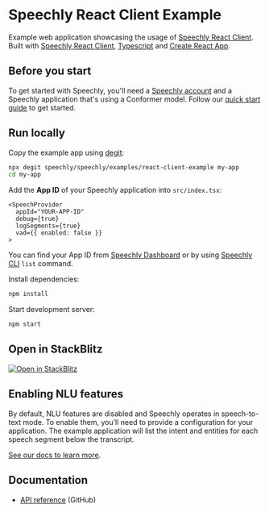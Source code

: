 # Speechly React Client Example

Example web application showcasing the usage of [Speechly React Client](https://github.com/speechly/speechly/tree/main/libraries/react-client). Built with [Speechly React Client](https://github.com/speechly/speechly/tree/main/libraries/react-client), [Typescript](https://www.typescriptlang.org) and [Create React App](https://create-react-app.dev/).

## Before you start

To get started with Speechly, you'll need a [Speechly account](https://api.speechly.com/dashboard/) and a Speechly application that's using a Conformer model. Follow our [quick start guide](https://docs.speechly.com/basics/getting-started) to get started.

## Run locally

Copy the example app using [degit](https://github.com/Rich-Harris/degit):

```bash
npx degit speechly/speechly/examples/react-client-example my-app
cd my-app
```

Add the **App ID** of your Speechly application into `src/index.tsx`: 

```tsx
<SpeechProvider
  appId="YOUR-APP-ID"
  debug={true}
  logSegments={true}
  vad={{ enabled: false }}
>
```

You can find your App ID from [Speechly Dashboard](https://api.speechly.com/dashboard/) or by using [Speechly CLI](https://docs.speechly.com/features/cli) `list` command.

Install dependencies: 

```bash
npm install
```

Start development server:

```bash
npm start
```

## Open in StackBlitz

[![Open in StackBlitz](https://developer.stackblitz.com/img/open_in_stackblitz.svg)](https://stackblitz.com/github/speechly/speechly/tree/main/examples/react-client-example)

## Enabling NLU features

By default, NLU features are disabled and Speechly operates in speech-to-text mode. To enable them, you’ll need to provide a configuration for your application. The example application will list the intent and entities for each speech segment below the transcript.

[See our docs to learn more](https://docs.speechly.com/features/intents-entities).

## Documentation

- [API reference](https://github.com/speechly/speechly/blob/main/libraries/react-client/docs/classes/context.SpeechProvider.md) (GitHub)
